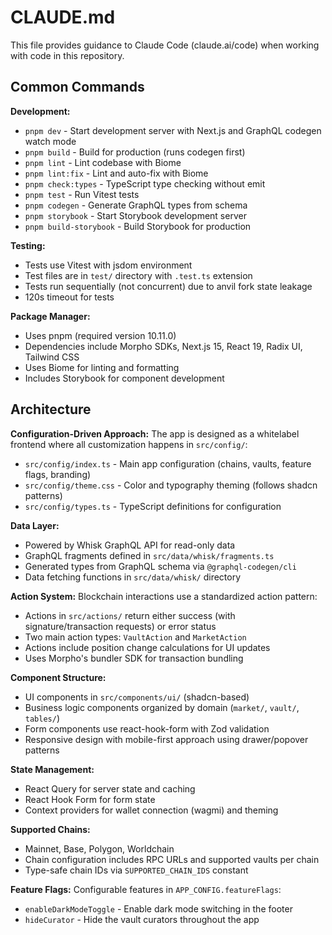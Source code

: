 # CLAUDE.md

This file provides guidance to Claude Code (claude.ai/code) when working with code in this repository.

## Common Commands

**Development:**
- `pnpm dev` - Start development server with Next.js and GraphQL codegen watch mode
- `pnpm build` - Build for production (runs codegen first)
- `pnpm lint` - Lint codebase with Biome
- `pnpm lint:fix` - Lint and auto-fix with Biome
- `pnpm check:types` - TypeScript type checking without emit
- `pnpm test` - Run Vitest tests
- `pnpm codegen` - Generate GraphQL types from schema
- `pnpm storybook` - Start Storybook development server
- `pnpm build-storybook` - Build Storybook for production

**Testing:**
- Tests use Vitest with jsdom environment
- Test files are in `test/` directory with `.test.ts` extension
- Tests run sequentially (not concurrent) due to anvil fork state leakage
- 120s timeout for tests

**Package Manager:**
- Uses pnpm (required version 10.11.0)
- Dependencies include Morpho SDKs, Next.js 15, React 19, Radix UI, Tailwind CSS
- Uses Biome for linting and formatting
- Includes Storybook for component development

## Architecture

**Configuration-Driven Approach:**
The app is designed as a whitelabel frontend where all customization happens in `src/config/`:
- `src/config/index.ts` - Main app configuration (chains, vaults, feature flags, branding)
- `src/config/theme.css` - Color and typography theming (follows shadcn patterns)
- `src/config/types.ts` - TypeScript definitions for configuration

**Data Layer:**
- Powered by Whisk GraphQL API for read-only data
- GraphQL fragments defined in `src/data/whisk/fragments.ts`
- Generated types from GraphQL schema via `@graphql-codegen/cli`
- Data fetching functions in `src/data/whisk/` directory

**Action System:**
Blockchain interactions use a standardized action pattern:
- Actions in `src/actions/` return either success (with signature/transaction requests) or error status
- Two main action types: `VaultAction` and `MarketAction` 
- Actions include position change calculations for UI updates
- Uses Morpho's bundler SDK for transaction bundling

**Component Structure:**
- UI components in `src/components/ui/` (shadcn-based)
- Business logic components organized by domain (`market/`, `vault/`, `tables/`)
- Form components use react-hook-form with Zod validation
- Responsive design with mobile-first approach using drawer/popover patterns

**State Management:**
- React Query for server state and caching
- React Hook Form for form state
- Context providers for wallet connection (wagmi) and theming

**Supported Chains:**
- Mainnet, Base, Polygon, Worldchain
- Chain configuration includes RPC URLs and supported vaults per chain
- Type-safe chain IDs via `SUPPORTED_CHAIN_IDS` constant

**Feature Flags:**
Configurable features in `APP_CONFIG.featureFlags`:
- `enableDarkModeToggle` - Enable dark mode switching in the footer
- `hideCurator` - Hide the vault curators throughout the app
